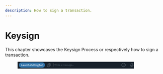 ```yaml
---
description: How to sign a transaction.
---
```


# Keysign

This chapter showcases the Keysign Process or respectively how to sign a transaction.

<figure><img src="../../.gitbook/assets/image (2) (1).png" alt="" width="375"><figcaption></figcaption></figure>

